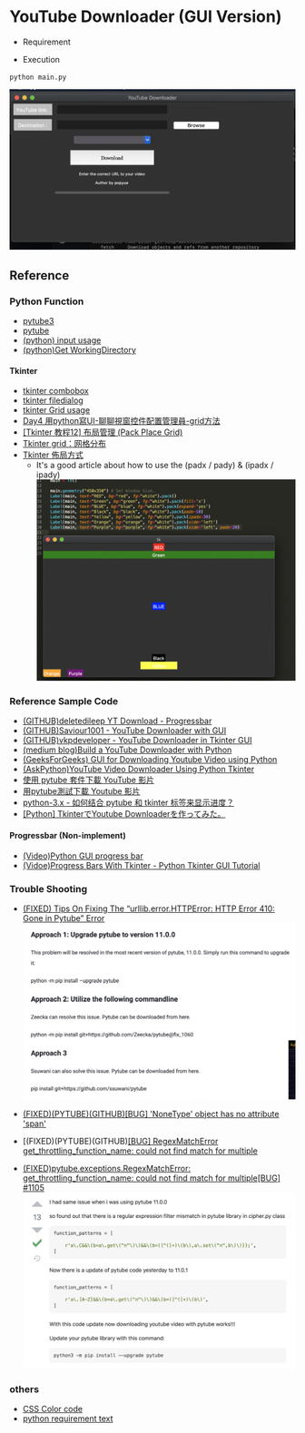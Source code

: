 # YouTube Downloader (GUI Version)


- Requirement




- Execution

```
python main.py
```
![image](https://github.com/popyue/YTDownloader_GUI/blob/main/img/Execution1.png)

## Reference 


### Python Function

- [pytube3](https://pypi.org/project/pytube3/)
- [pytube](https://pytube.io/en/latest/user/streams.html#dash-vs-progressive-streams)
- [(python) input usage](https://www.runoob.com/python/python-func-input.html)
- [(python)Get WorkingDirectory](https://www.delftstack.com/zh-tw/howto/python/how-to-get-the-current-script-file-directory/)


#### Tkinter

- [tkinter combobox](https://shengyu7697.github.io/python-tkinter-combobox/)
- [tkinter filedialog](https://shengyu7697.github.io/python-tkinter-filedialog-directory/)
- [tkinter Grid usage](https://www.cnblogs.com/ruo-li-suo-yi/p/7425307.html)
- [Day4 用python寫UI-聊聊視窗控件配置管理員-grid方法](https://ithelp.ithome.com.tw/articles/10264508?sc=iThomeR)
- [[Tkinter 教程12] 布局管理 (Pack Place Grid)](https://blog.csdn.net/liuxu0703/article/details/54428405)
- [Tkinter grid：网格分布](https://blog.csdn.net/nilvya/article/details/106157847)
- [Tkinter 佈局方式](https://pythonhi.pixnet.net/blog/post/322521486)
	- It's a good article about how to use the (padx / pady) & (ipadx / ipady) 
	![image](https://github.com/popyue/YTDownloader_GUI/blob/main/img/tkinter.png)

### Reference Sample Code 

- [(GITHUB)deletedileep YT Download - Progressbar](https://gist.github.com/deletedileep/e8daa73304e8677bddf65d62b22fded9)
- [(GITHUB)Saviour1001 - YouTube Downloader with GUI](https://github.com/Saviour1001/Youtube-Downloader/blob/223793f9137a5e516ee3fda86f73a8045503307d/main.py#L63)
- [(GITHUB)vkpdeveloper - YouTube Downloader in Tkinter GUI](https://towardsdatascience.com/build-a-youtube-downloader-with-python-8ef2e6915d97)
- [(medium blog)Build a YouTube Downloader with Python](https://towardsdatascience.com/build-a-youtube-downloader-with-python-8ef2e6915d97)
- [(GeeksForGeeks) GUI for Downloading Youtube Video using Python](https://www.geeksforgeeks.org/create-gui-for-downloading-youtube-video-using-python/)
- [(AskPython)YouTube Video Downloader Using Python Tkinter](https://www.askpython.com/python-modules/tkinter/youtube-video-downloader)
- [使用 pytube 套件下載 YouTube 影片](https://jbprogramnotes.com/2021/07/%E4%BD%BF%E7%94%A8-pytube-%E5%A5%97%E4%BB%B6%E4%B8%8B%E8%BC%89-youtube-%E5%BD%B1%E7%89%87/)
- [用pytube測試下載 Youtube 影片](https://tw.coderbridge.com/series/c471d97bb201460ab137c5e4955987df/posts/0baeb8bf25e543ed8462bd742cd1946f)
- [python-3.x - 如何结合 pytube 和 tkinter 标签来显示进度？](https://string.quest/read/16937157)
- [[Python] TkinterでYoutube Downloaderを作ってみた。](https://qiita.com/kotai2003/items/6a289b431d167b209b9d)

#### Progressbar (Non-implement)

- [(Video)Python GUI progress bar](https://www.youtube.com/watch?v=0WRMYdOwHYE)
- [(Vidoe)Progress Bars With Tkinter - Python Tkinter GUI Tutorial](https://www.youtube.com/watch?v=Grbx15jRjQA)

### Trouble Shooting

- [(FIXED) Tips On Fixing The “urllib.error.HTTPError: HTTP Error 410: Gone in Pytube” Error](https://ittutoria.net/tips-on-fixing-the-urllib-error-httperror-http-error-410-gone-in-pytube-error/)
![image](https://github.com/popyue/YTDownloader_GUI/blob/main/img/HTTPError.png)

- [(FIXED)(PYTUBE)(GITHUB)[BUG] 'NoneType' object has no attribute 'span'](https://github.com/pytube/pytube/issues/1218)

- [(FIXED)(PYTUBE)(GITHUB)[[BUG] RegexMatchError get_throttling_function_name: could not find match for multiple](https://github.com/pytube/pytube/issues/1293)

- [(FIXED)pytube.exceptions.RegexMatchError: get_throttling_function_name: could not find match for multiple[BUG] #1105](https://github.com/pytube/pytube/issues/1105)
![image](https://github.com/popyue/YTDownloader_GUI/blob/main/img/RegexMatchError.png)


### others

- [CSS Color code](https://www.w3.org/wiki/CSS/Properties/color/keywords)
- [python requirement text](https://www.delftstack.com/howto/python/python-create-requirements.txt/)
